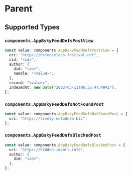 # Parent


## Supported Types

### `components.AppBskyFeedDefsPostView`

```typescript
const value: components.AppBskyFeedDefsPostView = {
  uri: "https://defenseless-festival.net",
  cid: "<id>",
  author: {
    did: "<id>",
    handle: "<value>",
  },
  record: "<value>",
  indexedAt: new Date("2022-03-11T06:36:47.494Z"),
};
```

### `components.AppBskyFeedDefsNotFoundPost`

```typescript
const value: components.AppBskyFeedDefsNotFoundPost = {
  uri: "https://lively-ectoderm.biz",
};
```

### `components.AppBskyFeedDefsBlockedPost`

```typescript
const value: components.AppBskyFeedDefsBlockedPost = {
  uri: "https://hidden-import.info",
  author: {
    did: "<id>",
  },
};
```

